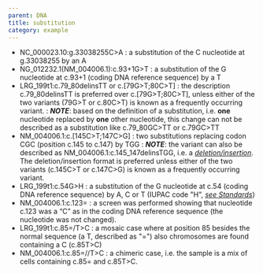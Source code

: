 ```yaml
---
parent: DNA
title: substitution
category: example
---
```


*	NC_000023.10:g.33038255C>A
	:	a substitution of the C nucleotide at g.33038255 by an A
* 	NG_012232.1(NM_004006.1):c.93+1G>T
	:	a substitution of the G nucleotide at c.93+1 (coding DNA reference sequence) by a T
*	LRG_199t1:c.79\_80delinsTT or c.[79G>T;80C>T]
	:	the description c.79\_80delinsTT is preferred over c.[79G>T;80C>T], unless either of the two variants (79G>T or c.80C>T) is known as a frequently occurring variant.
	:	_**NOTE**_: based on the definition of a substitution, i.e. **one** nucleotide replaced by **one** other nucleotide, this change can not be described as a substitution like c.79\_80GC>TT or c.79GC>TT
*	NM_004006.1:c.[145C>T;147C>G]
	:	two substitutions replacing codon CGC (position c.145 to c.147) by TGG
	:	_**NOTE**_: the variant can also be described as NM_004006.1:c.145\_147delinsTGG, i.e. a [_deletion/insertion_](/recommendations/DNA/variant/substitution/). The deletion/insertion format is preferred unless either of the two variants (c.145C>T or c.147C>G) is known as a frequently occurring variant.
*	LRG_199t1:c.54G>H
	:	a substitution of the G nucleotide at c.54 (coding DNA reference sequence) by A, C or T (IUPAC code "H", [_see Standards_](/bg-material/standards/))
*	NM_004006.1:c.123=
	:	a screen was performed showing that nucleotide c.123 was a “C” as in the coding DNA reference sequence (the nucleotide was not changed).
*	LRG_199t1:c.85=/T>C
	:	a mosaic case where at position 85 besides the normal sequence (a T, described as "=") also chromosomes are found containing a C (c.85T>C)
*	NM_004006.1:c.85=//T>C
	:	a chimeric case, i.e. the sample is a mix of cells containing c.85= and c.85T>C.
